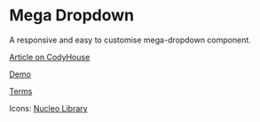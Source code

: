 Mega Dropdown
=========

A responsive and easy to customise mega-dropdown component.

[Article on CodyHouse](http://codyhouse.co/gem/mega-dropdown/)

[Demo](http://codyhouse.co/demo/mega-dropdown/index.html)
 
[Terms](http://codyhouse.co/terms/)

Icons: [Nucleo Library](https://nucleoapp.com/)
